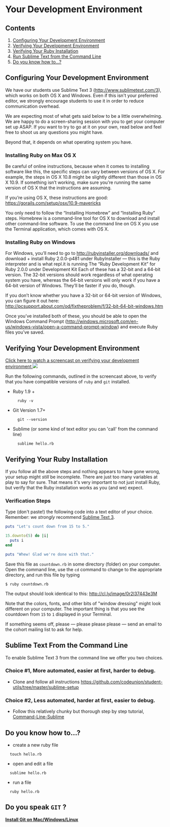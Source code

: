 # Your Development Environment

## Contents

1. [Configuring Your Development Environment](#configuring-your-development-environment)
1. [Verifying Your Development Environment](#verifying-your-development-environment)
1. [Verifying Your Ruby Installation](#verifying-your-ruby-installation)
1. [Run Sublime Text from the Command Line](#sublime-text-from-the-command-line)
1. [Do you know how to...?](#do-you-know-how-to)


## Configuring Your Development Environment

We have our students use Sublime Text 3 (http://www.sublimetext.com/3), which works on both OS X and Windows.  Even if this isn't your preferred editor, we strongly encourage students to use it in order to reduce communication overhead.


We are expecting most of what gets said below to be a little overwhelming.  We are happy to do a screen-sharing session with you to get your computer set up ASAP.  If you want to try to go at it on your own, read below and feel free to shoot us any questions you might have.

Beyond that, it depends on what operating system you have.

### Installing Ruby on Max OS X

Be careful of online instructions, because when it comes to installing software like this, the specific steps can vary between versions of OS X.  For example, the steps in OS X 10.8 might be slightly different than those in OS X 10.9.  If something isn’t working, make sure you’re running the same version of OS X that the instructions are assuming.

If you’re using OS X, these instructions are good: https://gorails.com/setup/osx/10.9-mavericks

You only need to follow the “Installing Homebrew” and “Installing Ruby” steps.  Homebrew is a command-line tool for OS X to download and install other command-line software.  To use the command line on OS X you use the Terminal application, which comes with OS X.

### Installing Ruby on Windows

For Windows, you’ll need to go to http://rubyinstaller.org/downloads/ and download + install
Ruby 2.0.0-p481 under RubyInstaller — this is the Ruby interpreter and is what repl.it is running
The “Ruby Development Kit” for Ruby 2.0.0 under Development Kit
Each of these has a 32-bit and a 64-bit version.  The 32-bit versions should work regardless of what operating system you have, whereas the 64-bit versions will only work if you have a 64-bit version of Windows.  They’ll be faster if you do, though.

If you don’t know whether you have a 32-bit or 64-bit version of Windows, you can figure it out here: http://pcsupport.about.com/od/fixtheproblem/f/32-bit-64-bit-windows.htm

Once you’ve installed both of these, you should be able to open the Windows Command Prompt (http://windows.microsoft.com/en-us/windows-vista/open-a-command-prompt-window) and execute Ruby files you’ve saved.

## Verifying Your Development Environment

<a href="http://quick.as/5Bdeug21" target="_blank">
Click here to watch a screencast on verifying your development environment
<img src="http://cl.ly/image/2q1h3n110M2r/Image%202014-06-01%20at%206.33.58%20PM.png" target="_blank"></a>

Run the following commands, outlined in the screencast above, to verify that you have compatible versions of `ruby` and `git` installed.

- Ruby 1.9 +
  ```
    ruby -v
  ```

- Git Version 1.7+
  ```
    git --version
  ```

- Sublime (or some kind of text editor you can 'call' from the command line)
  ```
    sublime hello.rb
  ```

## Verifying Your Ruby Installation

If you follow all the above steps and nothing appears to have gone wrong, your setup might *still* be incomplete.  There are just too many variables at play to say for sure.  That means it's very important to not just install Ruby, but verify that the Ruby installation works as you (and we) expect.

### Verification Steps

Type (don't paste!) the following code into a text editor of your choice.  Remember: we *strongly* recommend [Sublime Text 3](http://www.sublimetext.com/3).

```ruby
puts "Let's count down from 15 to 5."

15.downto(5) do |i|
  puts i
end

puts "Whew! Glad we're done with that."
```

Save this file as `countdown.rb` in some directory (folder) on your computer.  Open the command line, use the `cd` command to change to the appropriate directory, and run this file by typing

```shell-command
$ ruby countdown.rb
```

The output should look identical to this: http://cl.ly/image/0r2l37443e3M

Note that the colors, fonts, and other bits of "window dressing" might look different on your computer.  The important thing is that you see the countdown from `15` to `1` displayed in your Terminal.

If something seems off, please — please please please — send an email to the cohort mailing list to ask for help.

## Sublime Text From the Command Line

To enable Sublime Text 3 from the command line we offer you two choices.

### Choice #1, More automated, easier at first, harder to debug.

  - Clone and follow all instructions https://github.com/codeunion/student-utils/tree/master/sublime-setup

### Choice #2, Less automated, harder at first, easier to debug.

  - Follow this relatively chunky but thorough step by step tutorial, [Command-Line-Sublime](Command-Line-Sublime)


## Do you know how to...?

- create a new ruby file
```
  touch hello.rb
```

- open and edit a file
```
  sublime hello.rb
```

- run a file
```
  ruby hello.rb
```

## Do you speak `GIT` ?

  **[Install Git on Mac/Windows/Linux][install-git]**

[install-git]:http://git-scm.com/book/en/Getting-Started-Installing-Git
